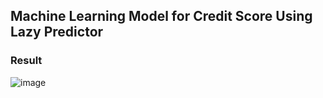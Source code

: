 ## Machine Learning Model for Credit Score Using Lazy Predictor



### Result 
![image](https://github.com/iqbal1201/CreditScore_ML_LazyPredictor/assets/70199329/eb1a5261-2c7c-461a-a89a-50dd19ab6028)
